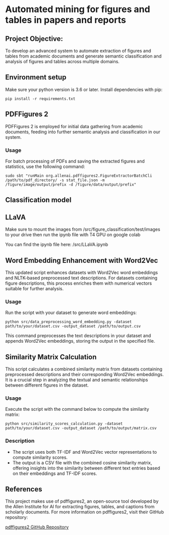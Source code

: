 # Automated mining for figures and tables in papers and reports

## Project Objective:

To develop an advanced system to automate extraction of figures and tables from academic documents and generate semantic classification and analysis of figures and tables across multiple domains.

## Environment setup

Make sure your python version is 3.6 or later.
Install dependencies with pip:

```
pip install -r requirements.txt
```

## PDFFigures 2

PDFFigures 2 is employed for initial data gathering from academic documents, feeding into further semantic analysis and classification in our system.

### Usage

For batch processing of PDFs and saving the extracted figures and statistics, use the following command:

```
sudo sbt "runMain org.allenai.pdffigures2.FigureExtractorBatchCli /path/to/pdf_directory/ -s stat_file.json -m /figure/image/output/prefix -d /figure/data/output/prefix"
```

## Classification model

## LLaVA

Make sure to mount the images from /src/figure_classification/test/images to your drive 
then run the ipynb file with T4 GPU on google colab

You can find the ipynb file here: /src/LLaVA.ipynb

## Word Embedding Enhancement with Word2Vec

This updated script enhances datasets with Word2Vec word embeddings and NLTK-based preprocessed text descriptions. For datasets containing figure descriptions, this process enriches them with numerical vectors suitable for further analysis.

### Usage

Run the script with your dataset to generate word embeddings:

```
python src/data_preprocessing_word_embedding.py -dataset path/to/your/dataset.csv -output_dataset /path/to/output.csv
```

This command preprocesses the text descriptions in your dataset and appends Word2Vec embeddings, storing the output in the specified file.

## Similarity Matrix Calculation

This script calculates a combined similarity matrix from datasets containing preprocessed descriptions and their corresponding Word2Vec embeddings. It is a crucial step in analyzing the textual and semantic relationships between different figures in the dataset.

### Usage

Execute the script with the command below to compute the similarity matrix:

```
python src/similarity_scores_calculation.py -dataset path/to/your/dataset.csv -output_dataset /path/to/output/matrix.csv
```

### Description

- The script uses both TF-IDF and Word2Vec vector representations to compute similarity scores.
- The output is a CSV file with the combined cosine similarity matrix, offering insights into the similarity between different text entries based on their embeddings and TF-IDF scores.

## References

This project makes use of pdffigures2, an open-source tool developed by the Allen Institute for AI for extracting figures, tables, and captions from scholarly documents. For more information on pdffigures2, visit their GitHub repository:

[pdffigures2 GitHub Repository](https://github.com/allenai/pdffigures2)
